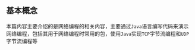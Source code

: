 ## 基本概念

本篇内容主要介绍的是网络编程的相关内容，主要通过`Java`语言编写代码来演示网络编程，包括其用于网络编程时常用的包，使用`Java`实现`TCP`字节流编程和`UDP`字节流编程等
